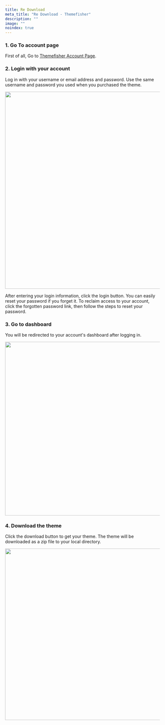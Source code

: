 ```yaml
---
title: Re Download
meta_title: "Re Download - Themefisher"
description: ""
image: ""
noindex: true
---
```


### 1. Go To account page

First of all, Go to <A href="https://account.themefisher.com/" rel="nofollow noopener noreferrer">Themefisher Account Page</A>.

### 2. Login with your account

Log in with your username or email address and password. Use the same username and password you used when you purchased the theme.

<Image src="images/redownload/account-login.png" height="640" width="1200"/>

After entering your login information, click the login button. You can easily reset your password if you forget it. To reclaim access to your account, click the forgotten password link, then follow the steps to reset your password.

### 3. Go to dashboard

You will be redirected to your account's dashboard after logging in.

<Image src="images/redownload/account-dashboard.png" height="564" width="1200"/>

### 4. Download the theme

Click the download button to get your theme. The theme will be downloaded as a zip file to your local directory.

<Image src="images/redownload/theme-download.png" height="557" width="1200"/>
